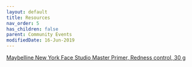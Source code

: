 ```yaml
---
layout: default
title: Resources
nav_order: 5
has_children: false
parent: Community Events
modifiedDate: 16-Jun-2019
---
```


[Maybelline New York Face Studio Master Primer, Redness control, 30 g ](https://amzn.to/2KWifF1)
